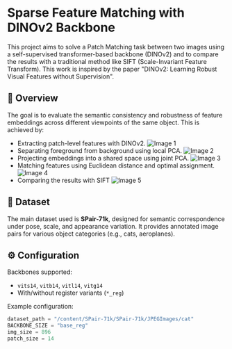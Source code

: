 # Sparse Feature Matching with DINOv2 Backbone

This project aims to solve a Patch Matching task between two images using a self-supervised transformer-based backbone (DINOv2) and to compare the results with a traditional method like SIFT (Scale-Invariant Feature Transform). This work is inspired by the paper "DINOv2: Learning Robust Visual Features without Supervision". 

## 🧠 Overview

The goal is to evaluate the semantic consistency and robustness of feature embeddings across different viewpoints of the same object. This is achieved by:

- Extracting patch-level features with DINOv2.
![Image 1](https://github.com/user-attachments/assets/039f886b-1e76-4a07-a5e4-9b6dc50b61f6)
- Separating foreground from background using local PCA.
![Image 2](https://github.com/user-attachments/assets/eab82e32-2a96-41a8-9e88-268e9e9caab5)
- Projecting embeddings into a shared space using joint PCA.
![Image 3](https://github.com/user-attachments/assets/8aaccc3b-e52b-410e-a995-d6da33662e7a)
- Matching features using Euclidean distance and optimal assignment.
![Image 4](https://github.com/user-attachments/assets/4314a581-a5b7-4cba-b5e5-c4178fefec98)
- Comparing the results with SIFT
![Image 5](https://github.com/user-attachments/assets/d837ee54-9ead-4844-98ab-44999ee018c7)

## 📁 Dataset

The main dataset used is **SPair-71k**, designed for semantic correspondence under pose, scale, and appearance variation. It provides annotated image pairs for various object categories (e.g., cats, aeroplanes).

## ⚙️ Configuration

Backbones supported:
- `vits14`, `vitb14`, `vitl14`, `vitg14`
- With/without register variants (`*_reg`)

Example configuration:
```python
dataset_path = "/content/SPair-71k/SPair-71k/JPEGImages/cat"
BACKBONE_SIZE = "base_reg"
img_size = 896
patch_size = 14
